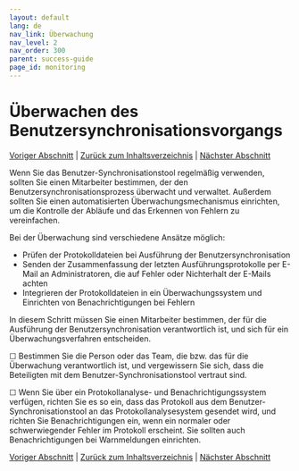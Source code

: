 ```yaml
---
layout: default
lang: de
nav_link: Überwachung
nav_level: 2
nav_order: 300
parent: success-guide
page_id: monitoring
---
```


# Überwachen des Benutzersynchronisationsvorgangs

[Voriger Abschnitt](test_run.md) \| [Zurück zum Inhaltsverzeichnis](index.md) \| [Nächster Abschnitt](command_line_options.md)

Wenn Sie das Benutzer-Synchronisationstool regelmäßig verwenden, sollten Sie einen Mitarbeiter bestimmen, der den Benutzersynchronisationsprozess überwacht und verwaltet. Außerdem sollten Sie einen automatisierten Überwachungsmechanismus einrichten, um die Kontrolle der Abläufe und das Erkennen von Fehlern zu vereinfachen.

Bei der Überwachung sind verschiedene Ansätze möglich:

- Prüfen der Protokolldateien bei Ausführung der Benutzersynchronisation
- Senden der Zusammenfassung der letzten Ausführungsprotokolle per E-Mail an Administratoren, die auf Fehler oder Nichterhalt der E-Mails achten
- Integrieren der Protokolldateien in ein Überwachungssystem und Einrichten von Benachrichtigungen bei Fehlern

In diesem Schritt müssen Sie einen Mitarbeiter bestimmen, der für die Ausführung der Benutzersynchronisation verantwortlich ist, und sich für ein Überwachungsverfahren entscheiden.

&#9744; Bestimmen Sie die Person oder das Team, die bzw. das für die Überwachung verantwortlich ist, und vergewissern Sie sich, dass die Beteiligten mit dem Benutzer-Synchronisationstool vertraut sind.

&#9744; Wenn Sie über ein Protokollanalyse- und Benachrichtigungssystem verfügen, richten Sie es so ein, dass das Protokoll aus dem Benutzer-Synchronisationstool an das Protokollanalysesystem gesendet wird, und richten Sie Benachrichtigungen ein, wenn ein normaler oder schwerwiegender Fehler im Protokoll erscheint. Sie sollten auch Benachrichtigungen bei Warnmeldungen einrichten.

[Voriger Abschnitt](test_run.md) \| [Zurück zum Inhaltsverzeichnis](index.md) \| [Nächster Abschnitt](command_line_options.md)
